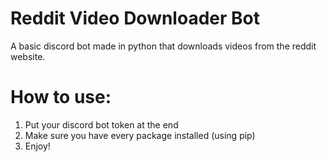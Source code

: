 # Reddit Video Downloader Bot
A basic discord bot made in python that downloads videos from the reddit website.

# How to use:
1. Put your discord bot token at the end
2. Make sure you have every package installed (using pip)
3. Enjoy!
